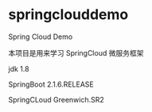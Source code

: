 # springclouddemo
Spring Cloud Demo

本项目是用来学习 SpringCloud 微服务框架 

jdk 1.8 

SpringBoot 2.1.6.RELEASE

SpringCLoud Greenwich.SR2







